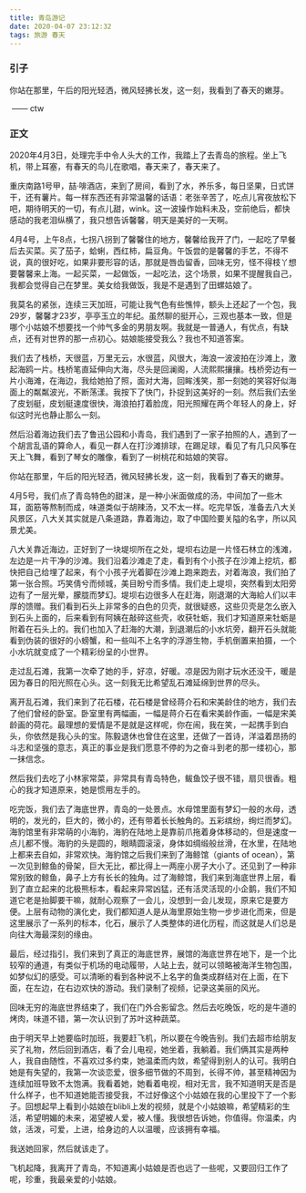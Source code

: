 ```yaml
---
title: 青岛游记
date: 2020-04-07 23:12:32
tags: 旅游 春天
---
```


### 引子

你站在那里，午后的阳光轻洒，微风轻拂长发，这一刻，我看到了春天的嫩芽。

​                                                                                                                                                                              —— ctw

### 正文

2020年4月3日，处理完手中令人头大的工作，我踏上了去青岛的旅程。坐上飞机，带上耳塞，有春天的鸟儿在歌唱，春天来了，春天来了。

重庆南路1号甲，喆·啡酒店，来到了房间，看到了水，养乐多，每日坚果，日式饼干，还有薯片。每一样东西还有非常温馨的话语：老张辛苦了，吃点儿宵夜放松下吧，期待明天的一切，有点儿甜，wink。这一波操作始料未及，空前绝后，都快感动的我老泪纵横了，我只想告诉馨馨，明天是美好的一天啊。

4月4号，上午8点，七拐八拐到了馨馨住的地方，馨馨给我开了门，一起吃了早餐后去买菜。买了茄子，蛤蜊，西红柿，扁豆角。午饭尝的是馨馨的手艺，不得不说，真的很好吃，如果非要形容的话，那就是唇齿留香，回味无穷，怪不得枝丫想要馨馨来上海。一起买菜，一起做饭，一起吃法，这个场景，如果不提醒我自己，我都会觉得自己在梦里。美女给我做饭，我是不是遇到了田螺姑娘了。

我莫名的紧张，连续三天加班，可能让我气色有些憔悴，额头上还起了一个包，我29岁，馨馨才23岁，亭亭玉立的年纪。虽然聊的挺开心，三观也基本一致，但是哪个小姑娘不想要找一个帅气多金的男朋友啊。我就是一普通人，有优点，有缺点，还有对世界的那一点初心。姑娘能接受我么？我也不知道答案。

我们去了栈桥，天很蓝，万里无云，水很蓝，风很大，海浪一波波拍在沙滩上，激起海鸥一片。栈桥笔直延伸向大海，尽头是回澜阁，人流熙熙攘攘。栈桥旁边有一片小海滩，在海边，我给她拍了照，面对大海，回眸浅笑，那一刻她的笑容好似海面上的粼粼波光，不断荡漾。我按下了快门，扑捉到这美好的一刻。然后我们去坐了皮划艇，皮划艇速度很快，海浪拍打着脸庞，阳光照耀在两个年轻人的身上，好似这时光也静止那么一刻。

然后沿着海边我们去了鲁迅公园和小青岛，我们遇到了一家子拍照的人，遇到了一个胡言乱语的算命人，看见一群人在打沙滩排球，在踢足球，看见了有几只风筝在天上飞舞，看到了琴女的雕像，看到了一树桃花和姑娘的笑容。

你站在那里，午后的阳光轻洒，微风轻拂长发，这一刻，我看到了春天的嫩芽。

4月5号，我们点了青岛特色的甜沫，是一种小米面做成的汤，中间加了一些木耳，面筋等熬制而成，味道类似于胡辣汤，又不太一样。吃完早饭，准备去八大关风景区，八大关其实就是八条道路，靠着海边，取了中国险要关隘的名字，所以风景尤美。

八大关靠近海边，正好到了一块堤坝所在之处，堤坝右边是一片怪石林立的浅滩，左边是一片干净的沙滩。我们沿着沙滩走了走，看到有个小孩子在沙滩上挖坑，都快把自己给埋了起来，有个小孩子光着脚在沙滩上跑来跑去，对着海浪，我们拍了第一张合照。巧笑倩兮而倾城，美目盼兮而多情。我们走上堤坝，突然看到太阳旁边有了一层光晕，朦胧而梦幻。堤坝右边很多人在赶海，刚退潮的大海給人们以丰厚的馈赠。我们看到石头上非常多的白色的贝壳，就很疑惑，这些贝壳是怎么嵌入到石头上面的，后来看到有阿姨在敲碎这些壳，收获牡蛎，我们才知道原来牡蛎是附着在石头上的。我们也加入了赶海的大潮，到退潮后的小水坑旁，翻开石头就能看到伪装的很好的小螃蟹，和一些叫不上名字的浮游生物，手机倒置来拍摄，一个小水坑就变成了一个精彩纷呈的小世界。

走过乱石滩，我第一次牵了她的手，好凉，好暖。凉是因为刚才玩水还没干，暖是因为春日的阳光照在心头。这一刻我无比希望乱石滩延绵到世界的尽头。

离开乱石滩，我们来到了花石楼，花石楼是曾经蒋介石和宋美龄住的地方，我们去了他们曾经的卧室。卧室里有两幅画，一幅是蒋介石在看宋美龄作画，一幅是宋美龄画的荷花。最理想的爱情是不是就是这样呢，你在闹，我在笑，一起携手到白头，你依然是我心头的宝。陈毅退休也曾住在这里，还做了一首诗，洋溢着昂扬的斗志和坚强的意志，真正的事业是我们愿意不停的为之奋斗到老的那一缕初心，那一抹信念。

然后我们去吃了小林家常菜，非常具有青岛特色，鲅鱼饺子很不错，扇贝很香。粗心的我才知道原来，她是惯用左手的。

吃完饭，我们去了海底世界，青岛的一处景点。水母馆里面有梦幻一般的水母，透明的，发光的，巨大的，微小的，还有带着长长触角的。五彩缤纷，绚烂而梦幻。海豹馆里有非常萌的小海豹，海豹在陆地上是靠前爪拖着身体移动的，但是速度一点儿都不慢。海豹的头是圆的，眼睛圆滚滚，身体如绸缎般丝滑，在水里，在陆地上都来去自如，非常欢快。海豹馆之后我们来到了海鲸馆（giants of ocean），第一次见到鲸鱼的骨架，巨大无比，都比得上一两座小房子大小了。还见到了一种非常别致的鲸鱼，鼻子上方有长长的独角。过了海鲸馆，我们来到海底世界上层，看到了直立起来的北极熊标本，看起来异常凶猛，还有活灵活现的小企鹅，我们不知道它老是抬脚要干嘛，就耐心观察了一会儿，没想到一会儿发现，原来它是要方便。上层有动物的演化史，我们都知道人是从海里原始生物一步步进化而来，但是这里展示了一系列的标本，化石，展示了人类整体的进化历程，而这就是人们总是向往大海最深刻的缘由。

最后，经过指引，我们来到了真正的海底世界，展馆的海底世界在地下，是一个比较窄的通道，有类似于机场的电动履带，人站上去，就可以领略被海洋生物包围，如梦似幻的感受。可以清晰的看到各种说不上名字的鱼类成群结对在上面，在下面，在左边，在右边欢快的游动。我们录制了视频，记录这美丽的风光。

回味无穷的海底世界结束了，我们在门外合影留念。然后去吃晚饭，吃的是牛道的烤肉，味道不错，第一次认识到了苏叶这种蔬菜。

由于明天早上她要临时加班，我要赶飞机，所以要在今晚告别。我们去超市给朋友买了礼物，然后回到酒店，看了会儿电视，她坐着，我躺着。我们俩其实是两种人，我自由随性，不喜欢过多约束，她温柔而内敛，希望得到别人的认可。我明白她是有失望的，我第一次谈恋爱，很多细节做的不周到，长得不帅，甚至精神因为连续加班导致不太饱满。我看着她，她看着电视，相对无言，我不知道明天是否是什么样子，也不知道她能否接受我，不过好像这个小姑娘在我的心里投下了一个影子。回想起早上看到小姑娘在blibli上发的视频，就是个小姑娘嘛，希望精彩的生活，希望明媚的未来，渴望被人爱，被人懂。我很想告诉她，你值得。你温柔，内敛，活泼，可爱，上进，给身边的人以温暖，应该拥有幸福。

我送她回家，然后就该走了。

飞机起降，我离开了青岛，不知道离小姑娘是否也远了一些呢，又要回归工作了呢，珍重，我最亲爱的小姑娘。





